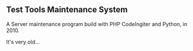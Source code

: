 Test Tools Maintenance System
---
A Server maintenance program build with PHP CodeIngiter and Python, in 2010.

It's very old...
